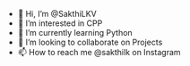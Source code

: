 - 👋 Hi, I’m @SakthiLKV
- 👀 I’m interested in CPP
- 🌱 I’m currently learning Python
- 💞️ I’m looking to collaborate on Projects
- 📫 How to reach me @sakthilk on Instagram

<!---
SakthiLK/SakthiLK is a ✨ special ✨ repository because its `README.md` (this file) appears on your GitHub profile.
You can click the Preview link to take a look at your changes.
--->

